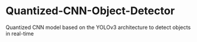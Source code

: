 # Quantized-CNN-Object-Detector
Quantized CNN model based on the YOLOv3 architecture to detect objects in real-time
